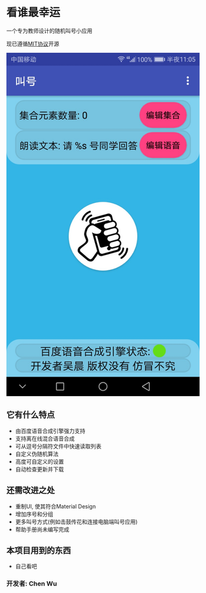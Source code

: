 # 看谁最幸运

一个专为教师设计的随机叫号小应用

现已遵循[MIT协议](https://github.com/DawningW/Random/blob/master/LICENSE)开源

![主界面](./doc/screenshot.jpg)

## 它有什么特点
- 由百度语音合成引擎强力支持
- 支持离在线混合语音合成
- 可从逗号分隔符文件中快速读取列表
- 自定义伪随机算法
- 高度可自定义的设置
- 自动检查更新并下载

## 还需改进之处
- 重制UI, 使其符合Material Design
- 增加序号和分组
- 更多叫号方式(例如击鼓传花和连接电脑端叫号应用)
- 帮助手册尚未编写完成

## 本项目用到的东西
- 自己看吧

### 开发者: Chen Wu
